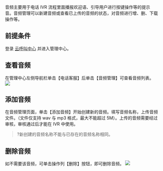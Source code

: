 音频主要用于电话 IVR 流程里面播报欢迎语、引导用户进行按键操作等的提示音。音频管理可以新建音频或查看已上传的音频的状态，对音频进行增、删、下载操作等。

## 前提条件
登录 [云呼叫中心](https://tccc.qcloud.com/login) 并进入管理中心。
## 查看音频
在管理中心左侧导航栏单击【电话客服】后单击【音频管理】可查看音频列表。
![](https://main.qcloudimg.com/raw/8a1aee5cbae93e670106d108ede5fa70.png)

## 添加音频
在音频管理页面，单击【添加音频】开始创建新的音频。填写音频名称，上传音频文件。（文件仅支持 wav 与 mp3 格式，最大不能超过 5M）。上传的音频需要经过审核，审核通过后才能在 IVR 中使用。
>?新创建的音频名称不能与已存在的音频名称相同。
>

## 删除音频
如不需要该音频，可单击操作列【删除】按钮，即可删除音频。
![](https://main.qcloudimg.com/raw/7dd4badc55477151f1bae980ab6517c4.png)
